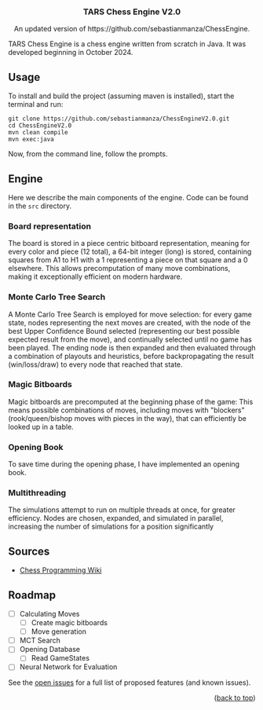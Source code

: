 <h3 align="center">TARS Chess Engine V2.0</h3>

  <p align="center">
    An updated version of https://github.com/sebastianmanza/ChessEngine.


TARS Chess Engine is a chess engine written from scratch in Java. It was developed beginning in October 2024.

## Usage

To install and build the project (assuming maven is installed), start the terminal and run:
```
git clone https://github.com/sebastianmanza/ChessEngineV2.0.git
cd ChessEngineV2.0
mvn clean compile
mvn exec:java
```
Now, from the command line, follow the prompts.

## Engine

Here we describe the main components of the engine. Code can be found in the `src` directory.

### Board representation

The board is stored in a piece centric bitboard representation, meaning for every color and piece (12 total), a 64-bit integer (long) is stored, containing squares from A1 to H1 with a 1 representing a piece on that square and a 0 elsewhere. This allows precomputation of many move combinations, making it exceptionally efficient on modern hardware.

### Monte Carlo Tree Search

A Monte Carlo Tree Search is employed for move selection: for every game state, nodes representing the next moves are created, with the node of the best Upper Confidence Bound selected (representing our best possible expected result from the move), and continually selected until no game has been played. The ending node is then expanded and then evaluated through a combination of playouts and heuristics, before backpropagating the result (win/loss/draw) to every node that reached that state.


### Magic Bitboards

Magic bitboards are precomputed at the beginning phase of the game: This means possible combinations of moves, including moves with "blockers" (rook/queen/bishop moves with pieces in the way), that can efficiently be looked up in a table.

### Opening Book

To save time during the opening phase, I have implemented an opening book.

### Multithreading

The simulations attempt to run on multiple threads at once, for greater efficiency. Nodes are chosen, expanded, and simulated in parallel, increasing the number of simulations for a position significantly

## Sources

* [Chess Programming Wiki](https://www.chessprogramming.org/Main_Page)
  </p>
</div>

## Roadmap

- [ ] Calculating Moves
    - [ ] Create magic bitboards
    - [ ] Move generation
- [ ] MCT Search
- [ ] Opening Database
    - [ ] Read GameStates
- [ ] Neural Network for Evaluation

See the [open issues](https://github.com/sebastianmanza/Chess-EngineV2.0/issues) for a full list of proposed features (and known issues).
<p align="right">(<a href="#readme-top">back to top</a>)</p>
